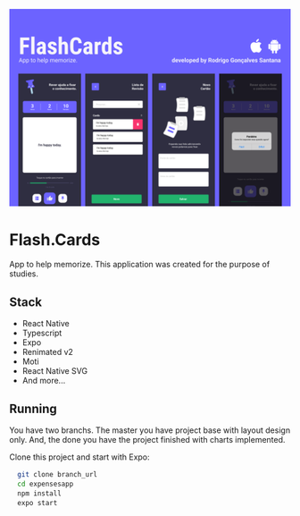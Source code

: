 ![App Screenshot](.github/cover.png)

# Flash.Cards

App to help memorize. This application was created for the purpose of studies.

## Stack

- React Native
- Typescript
- Expo
- Renimated v2
- Moti
- React Native SVG
- And more...

## Running

You have two branchs. The master you have project base with layout design only. And, the done you have the project finished with charts implemented.

Clone this project and start with Expo:

```bash
  git clone branch_url
  cd expensesapp
  npm install
  expo start
```

</div>
